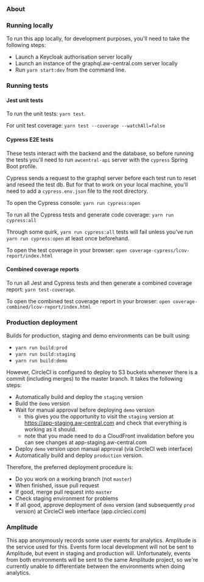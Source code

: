 [![<mersiades>](https://circleci.com/gh/mersiades/app-awcentral.svg?style=svg&circle-token=61d94b4d3bb809cac96f5d3ef1e49ec758d40e2a)](https://app.circleci.com/pipelines/github/mersiades/app-awcentral)

### About

### Running locally

To run this app locally, for development purposes, you'll need to take the following steps:

- Launch a Keycloak authorisation server locally
- Launch an instance of the graphql.aw-central.com server locally
- Run `yarn start:dev` from the command line.

### Running tests

#### Jest unit tests

To run the unit tests: `yarn test`.

For unit test coverage: `yarn test --coverage --watchAll=false`

#### Cypress E2E tests

These tests interact with the backend and the database, so before running the tests you'll need to run `awcentral-api` server with the `cypress` Spring Boot profile.

Cypress sends a request to the graphql server before each test run to reset and reseed the test db. But for that to work on your local machine, you'll need to add a `cypress.env.json` file to the root directory.

To open the Cypress console: `yarn run cypress:open`

To run all the Cypress tests and generate code coverage: `yarn run cypress:all`

Through some quirk, `yarn run cypress:all` tests will fail unless you've run `yarn run cypress:open` at least once beforehand.

To open the test coverage in your browser: `open coverage-cypress/lcov-report/index.html`

#### Combined coverage reports

To run all Jest and Cypress tests and then generate a combined coverage report: `yarn test-coverage`.

To open the combined test coverage report in your browser: `open coverage-combined/lcov-report/index.html`

### Production deployment

Builds for production, staging and demo environments can be built using:

- `yarn run build:prod`
- `yarn run build:staging`
- `yarn run build:demo`

However, CircleCI is configured to deploy to S3 buckets whenever there is a commit (including merges) to the master branch. It takes the following steps:

- Automatically build and deploy the `staging` version
- Build the `demo` version
- Wait for manual approval before deploying `demo` version
  - this gives you the opportunity to visit the `staging` version at https://app-staging.aw-central.com and check that everything is working as it should.
  - note that you made need to do a CloudFront invalidation before you can see changes at app-staging.aw-central.com
- Deploy `demo` version upon manual approval (via CircleCI web interface)
- Automatically build and deploy `production` version.

Therefore, the preferred deployment procedure is:

- Do you work on a working branch (not `master`)
- When finished, issue pull request
- If good, merge pull request into `master`
- Check staging environment for problems
- If all good, approve deployment of `demo` version (and subsequently `prod` version) at CircleCI web interface (app.circleci.com)

### Amplitude

This app anonymously records some user events for analytics. Amplitude is the service used for this. Events form local development will not be sent to Amplitude, but event in staging and production will. Unfortunately, events from both environments will be sent to the same Amplitude project, so we're currently unable to differentiate between the environments when doing analytics.
